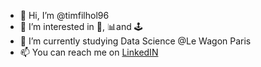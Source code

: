 - 👋 Hi, I’m @timfilhol96
- 👀 I’m interested in 🎸, 📊and 🕹️
- 🌱 I’m currently studying Data Science @Le Wagon Paris
- 📫 You can reach me on [LinkedIN](https://www.linkedin.com/in/timothee-filhol/)

<!---
timfilhol96/timfilhol96 is a ✨ special ✨ repository because its `README.md` (this file) appears on your GitHub profile.
You can click the Preview link to take a look at your changes.
--->
